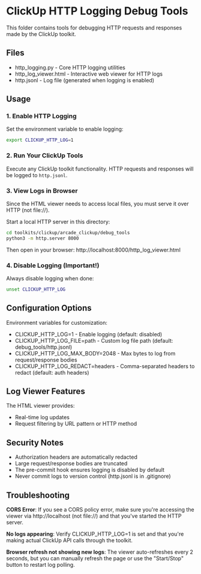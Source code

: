 ClickUp HTTP Logging Debug Tools
=================================

This folder contains tools for debugging HTTP requests and responses made by the ClickUp toolkit.

## Files

- http_logging.py       - Core HTTP logging utilities
- http_log_viewer.html  - Interactive web viewer for HTTP logs
- http.jsonl            - Log file (generated when logging is enabled)

## Usage

### 1. Enable HTTP Logging

Set the environment variable to enable logging:

```bash
export CLICKUP_HTTP_LOG=1
```

### 2. Run Your ClickUp Tools

Execute any ClickUp toolkit functionality. HTTP requests and responses will be logged to `http.jsonl`.

### 3. View Logs in Browser

Since the HTML viewer needs to access local files, you must serve it over HTTP (not file://).

Start a local HTTP server in this directory:

```bash
cd toolkits/clickup/arcade_clickup/debug_tools
python3 -m http.server 8000
```

Then open in your browser:
http://localhost:8000/http_log_viewer.html

### 4. Disable Logging (Important!)

Always disable logging when done:

```bash
unset CLICKUP_HTTP_LOG
```

## Configuration Options

Environment variables for customization:

- CLICKUP_HTTP_LOG=1              - Enable logging (default: disabled)
- CLICKUP_HTTP_LOG_FILE=path      - Custom log file path (default: debug_tools/http.jsonl)
- CLICKUP_HTTP_LOG_MAX_BODY=2048  - Max bytes to log from request/response bodies
- CLICKUP_HTTP_LOG_REDACT=headers - Comma-separated headers to redact (default: auth headers)

## Log Viewer Features

The HTML viewer provides:
- Real-time log updates
- Request filtering by URL pattern or HTTP method

## Security Notes

- Authorization headers are automatically redacted
- Large request/response bodies are truncated
- The pre-commit hook ensures logging is disabled by default
- Never commit logs to version control (http.jsonl is in .gitignore)

## Troubleshooting

**CORS Error**: If you see a CORS policy error, make sure you're accessing the viewer via
http://localhost (not file://) and that you've started the HTTP server.

**No logs appearing**: Verify CLICKUP_HTTP_LOG=1 is set and that you're making actual
ClickUp API calls through the toolkit.

**Browser refresh not showing new logs**: The viewer auto-refreshes every 2 seconds, but you
can manually refresh the page or use the "Start/Stop" button to restart log polling.
